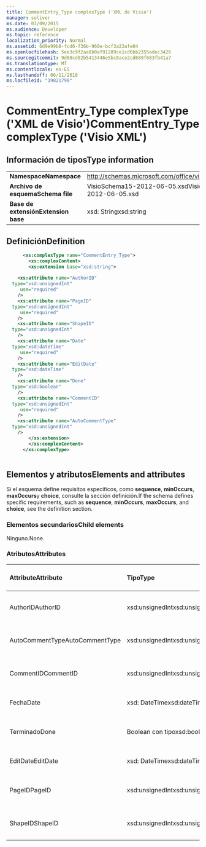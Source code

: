 ```yaml
---
title: CommentEntry_Type complexType ('XML de Visio')
manager: soliver
ms.date: 03/09/2015
ms.audience: Developer
ms.topic: reference
localization_priority: Normal
ms.assetid: 6d9e99b8-fcd6-f36b-960e-bcf3a23afe04
ms.openlocfilehash: 5ee3c9f2aa8b0af91289ce1cd6bb2355adec3426
ms.sourcegitcommit: 9d60cd82b5413446e5bc8ace2cd689f683fb41a7
ms.translationtype: MT
ms.contentlocale: es-ES
ms.lasthandoff: 06/11/2018
ms.locfileid: "19821790"
---
```

# <a name="commententrytype-complextype-visio-xml"></a><span data-ttu-id="28b4a-102">CommentEntry_Type complexType ('XML de Visio')</span><span class="sxs-lookup"><span data-stu-id="28b4a-102">CommentEntry_Type complexType ('Visio XML')</span></span>

## <a name="type-information"></a><span data-ttu-id="28b4a-103">Información de tipos</span><span class="sxs-lookup"><span data-stu-id="28b4a-103">Type information</span></span>

|||
|:-----|:-----|
|<span data-ttu-id="28b4a-104">**Namespace**</span><span class="sxs-lookup"><span data-stu-id="28b4a-104">**Namespace**</span></span> <br/> |http://schemas.microsoft.com/office/visio/2011/1/core  <br/> |
|<span data-ttu-id="28b4a-105">**Archivo de esquema**</span><span class="sxs-lookup"><span data-stu-id="28b4a-105">**Schema file**</span></span> <br/> |<span data-ttu-id="28b4a-106">VisioSchema15-2012-06-05.xsd</span><span class="sxs-lookup"><span data-stu-id="28b4a-106">VisioSchema15-2012-06-05.xsd</span></span>  <br/> |
|<span data-ttu-id="28b4a-107">**Base de extensión**</span><span class="sxs-lookup"><span data-stu-id="28b4a-107">**Extension base**</span></span> <br/> |<span data-ttu-id="28b4a-108">xsd: String</span><span class="sxs-lookup"><span data-stu-id="28b4a-108">xsd:string</span></span>  <br/> |
   
## <a name="definition"></a><span data-ttu-id="28b4a-109">Definición</span><span class="sxs-lookup"><span data-stu-id="28b4a-109">Definition</span></span>

```XML
      <xs:complexType name="CommentEntry_Type">
        <xs:complexContent>
        <xs:extension base="xsd:string">
      
    <xs:attribute name="AuthorID"
  type="xsd:unsignedInt"
     use="required"
    />
    <xs:attribute name="PageID"
  type="xsd:unsignedInt"
     use="required"
    />
    <xs:attribute name="ShapeID"
  type="xsd:unsignedInt"
    />
    <xs:attribute name="Date"
  type="xsd:dateTime"
     use="required"
    />
    <xs:attribute name="EditDate"
  type="xsd:dateTime"
    />
    <xs:attribute name="Done"
  type="xsd:boolean"
    />
    <xs:attribute name="CommentID"
  type="xsd:unsignedInt"
     use="required"
    />
    <xs:attribute name="AutoCommentType"
  type="xsd:unsignedInt"
    />
        </xs:extension>
        </xs:complexContent>
      </xs:complexType>
      
```

## <a name="elements-and-attributes"></a><span data-ttu-id="28b4a-110">Elementos y atributos</span><span class="sxs-lookup"><span data-stu-id="28b4a-110">Elements and attributes</span></span>

<span data-ttu-id="28b4a-111">Si el esquema define requisitos específicos, como **sequence**, **minOccurs**, **maxOccurs**y **choice**, consulte la sección definición.</span><span class="sxs-lookup"><span data-stu-id="28b4a-111">If the schema defines specific requirements, such as **sequence**, **minOccurs**, **maxOccurs**, and **choice**, see the definition section.</span></span> 
  
### <a name="child-elements"></a><span data-ttu-id="28b4a-112">Elementos secundarios</span><span class="sxs-lookup"><span data-stu-id="28b4a-112">Child elements</span></span>

<span data-ttu-id="28b4a-113">Ninguno.</span><span class="sxs-lookup"><span data-stu-id="28b4a-113">None.</span></span>
  
### <a name="attributes"></a><span data-ttu-id="28b4a-114">Atributos</span><span class="sxs-lookup"><span data-stu-id="28b4a-114">Attributes</span></span>

|<span data-ttu-id="28b4a-115">**Attribute**</span><span class="sxs-lookup"><span data-stu-id="28b4a-115">**Attribute**</span></span>|<span data-ttu-id="28b4a-116">**Tipo**</span><span class="sxs-lookup"><span data-stu-id="28b4a-116">**Type**</span></span>|<span data-ttu-id="28b4a-117">**Obligatorio**</span><span class="sxs-lookup"><span data-stu-id="28b4a-117">**Required**</span></span>|<span data-ttu-id="28b4a-118">**Descripción**</span><span class="sxs-lookup"><span data-stu-id="28b4a-118">**Description**</span></span>|<span data-ttu-id="28b4a-119">**Valores posibles**</span><span class="sxs-lookup"><span data-stu-id="28b4a-119">**Possible values**</span></span>|
|:-----|:-----|:-----|:-----|:-----|
|<span data-ttu-id="28b4a-120">AuthorID</span><span class="sxs-lookup"><span data-stu-id="28b4a-120">AuthorID</span></span>  <br/> |<span data-ttu-id="28b4a-121">xsd:unsignedInt</span><span class="sxs-lookup"><span data-stu-id="28b4a-121">xsd:unsignedInt</span></span>  <br/> |<span data-ttu-id="28b4a-122">necesario</span><span class="sxs-lookup"><span data-stu-id="28b4a-122">required</span></span>  <br/> ||<span data-ttu-id="28b4a-123">Valores del tipo xsd:unsignedInt.</span><span class="sxs-lookup"><span data-stu-id="28b4a-123">Values of the xsd:unsignedInt type.</span></span>  <br/> |
|<span data-ttu-id="28b4a-124">AutoCommentType</span><span class="sxs-lookup"><span data-stu-id="28b4a-124">AutoCommentType</span></span>  <br/> |<span data-ttu-id="28b4a-125">xsd:unsignedInt</span><span class="sxs-lookup"><span data-stu-id="28b4a-125">xsd:unsignedInt</span></span>  <br/> |<span data-ttu-id="28b4a-126">opcional</span><span class="sxs-lookup"><span data-stu-id="28b4a-126">optional</span></span>  <br/> ||<span data-ttu-id="28b4a-127">Valores del tipo xsd:unsignedInt.</span><span class="sxs-lookup"><span data-stu-id="28b4a-127">Values of the xsd:unsignedInt type.</span></span>  <br/> |
|<span data-ttu-id="28b4a-128">CommentID</span><span class="sxs-lookup"><span data-stu-id="28b4a-128">CommentID</span></span>  <br/> |<span data-ttu-id="28b4a-129">xsd:unsignedInt</span><span class="sxs-lookup"><span data-stu-id="28b4a-129">xsd:unsignedInt</span></span>  <br/> |<span data-ttu-id="28b4a-130">necesario</span><span class="sxs-lookup"><span data-stu-id="28b4a-130">required</span></span>  <br/> ||<span data-ttu-id="28b4a-131">Valores del tipo xsd:unsignedInt.</span><span class="sxs-lookup"><span data-stu-id="28b4a-131">Values of the xsd:unsignedInt type.</span></span>  <br/> |
|<span data-ttu-id="28b4a-132">Fecha</span><span class="sxs-lookup"><span data-stu-id="28b4a-132">Date</span></span>  <br/> |<span data-ttu-id="28b4a-133">xsd: DateTime</span><span class="sxs-lookup"><span data-stu-id="28b4a-133">xsd:dateTime</span></span>  <br/> |<span data-ttu-id="28b4a-134">necesario</span><span class="sxs-lookup"><span data-stu-id="28b4a-134">required</span></span>  <br/> ||<span data-ttu-id="28b4a-135">Valores del tipo XSD: DateTime.</span><span class="sxs-lookup"><span data-stu-id="28b4a-135">Values of the xsd:dateTime type.</span></span>  <br/> |
|<span data-ttu-id="28b4a-136">Terminado</span><span class="sxs-lookup"><span data-stu-id="28b4a-136">Done</span></span>  <br/> |<span data-ttu-id="28b4a-137">Boolean con tipo</span><span class="sxs-lookup"><span data-stu-id="28b4a-137">xsd:boolean</span></span>  <br/> |<span data-ttu-id="28b4a-138">opcional</span><span class="sxs-lookup"><span data-stu-id="28b4a-138">optional</span></span>  <br/> ||<span data-ttu-id="28b4a-139">Valores del tipo Boolean con tipo.</span><span class="sxs-lookup"><span data-stu-id="28b4a-139">Values of the xsd:boolean type.</span></span>  <br/> |
|<span data-ttu-id="28b4a-140">EditDate</span><span class="sxs-lookup"><span data-stu-id="28b4a-140">EditDate</span></span>  <br/> |<span data-ttu-id="28b4a-141">xsd: DateTime</span><span class="sxs-lookup"><span data-stu-id="28b4a-141">xsd:dateTime</span></span>  <br/> |<span data-ttu-id="28b4a-142">opcional</span><span class="sxs-lookup"><span data-stu-id="28b4a-142">optional</span></span>  <br/> ||<span data-ttu-id="28b4a-143">Valores del tipo XSD: DateTime.</span><span class="sxs-lookup"><span data-stu-id="28b4a-143">Values of the xsd:dateTime type.</span></span>  <br/> |
|<span data-ttu-id="28b4a-144">PageID</span><span class="sxs-lookup"><span data-stu-id="28b4a-144">PageID</span></span>  <br/> |<span data-ttu-id="28b4a-145">xsd:unsignedInt</span><span class="sxs-lookup"><span data-stu-id="28b4a-145">xsd:unsignedInt</span></span>  <br/> |<span data-ttu-id="28b4a-146">necesario</span><span class="sxs-lookup"><span data-stu-id="28b4a-146">required</span></span>  <br/> ||<span data-ttu-id="28b4a-147">Valores del tipo xsd:unsignedInt.</span><span class="sxs-lookup"><span data-stu-id="28b4a-147">Values of the xsd:unsignedInt type.</span></span>  <br/> |
|<span data-ttu-id="28b4a-148">ShapeID</span><span class="sxs-lookup"><span data-stu-id="28b4a-148">ShapeID</span></span>  <br/> |<span data-ttu-id="28b4a-149">xsd:unsignedInt</span><span class="sxs-lookup"><span data-stu-id="28b4a-149">xsd:unsignedInt</span></span>  <br/> |<span data-ttu-id="28b4a-150">opcional</span><span class="sxs-lookup"><span data-stu-id="28b4a-150">optional</span></span>  <br/> ||<span data-ttu-id="28b4a-151">Valores del tipo xsd:unsignedInt.</span><span class="sxs-lookup"><span data-stu-id="28b4a-151">Values of the xsd:unsignedInt type.</span></span>  <br/> |
   

